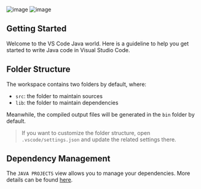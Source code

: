 
![image](https://github.com/user-attachments/assets/84c6224f-22ef-4241-9ce3-54e1538402ed)
![image](https://github.com/user-attachments/assets/7473d7f8-6e64-49d3-9c1e-f2098fbb377a)


## Getting Started

Welcome to the VS Code Java world. Here is a guideline to help you get started to write Java code in Visual Studio Code.

## Folder Structure

The workspace contains two folders by default, where:

- `src`: the folder to maintain sources
- `lib`: the folder to maintain dependencies

Meanwhile, the compiled output files will be generated in the `bin` folder by default.

> If you want to customize the folder structure, open `.vscode/settings.json` and update the related settings there.

## Dependency Management

The `JAVA PROJECTS` view allows you to manage your dependencies. More details can be found [here](https://github.com/microsoft/vscode-java-dependency#manage-dependencies).
